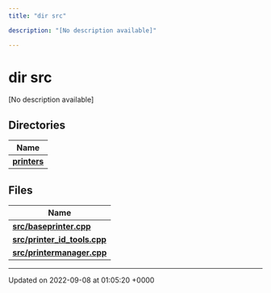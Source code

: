 ```yaml
---
title: "dir src"

description: "[No description available]"

---
```


# dir src

[No description available]

## Directories

| Name           |
| -------------- |
| **[printers](/documentation/code/files/dir_f07c66407e94b7fc3e5efdd72359eae2/)**  |

## Files

| Name           |
| -------------- |
| **[src/baseprinter.cpp](/documentation/code/files/baseprinter_8cpp/)**  |
| **[src/printer_id_tools.cpp](/documentation/code/files/printer__id__tools_8cpp/)**  |
| **[src/printermanager.cpp](/documentation/code/files/printermanager_8cpp/)**  |






-------------------------------

Updated on 2022-09-08 at 01:05:20 +0000
